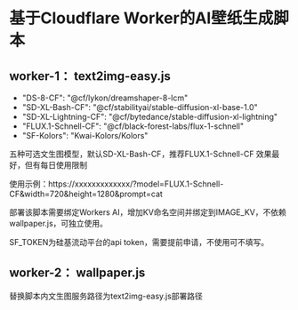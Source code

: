 # 基于Cloudflare Worker的AI壁纸生成脚本

## worker-1： text2img-easy.js
-  "DS-8-CF": "@cf/lykon/dreamshaper-8-lcm"
-  "SD-XL-Bash-CF": "@cf/stabilityai/stable-diffusion-xl-base-1.0"
-  "SD-XL-Lightning-CF": "@cf/bytedance/stable-diffusion-xl-lightning"
-  "FLUX.1-Schnell-CF": "@cf/black-forest-labs/flux-1-schnell"
-  "SF-Kolors": "Kwai-Kolors/Kolors"
 
 五种可选文生图模型，默认SD-XL-Bash-CF，推荐FLUX.1-Schnell-CF 效果最好，但有每日使用限制

 使用示例：https://xxxxxxxxxxxxx/?model=FLUX.1-Schnell-CF&width=720&height=1280&prompt=cat
 
 部署该脚本需要绑定Workers AI，增加KV命名空间并绑定到IMAGE_KV，不依赖wallpaper.js，可独立使用。

 SF_TOKEN为硅基流动平台的api token，需要提前申请，不使用可不填写。

## worker-2： wallpaper.js
 替换脚本内文生图服务路径为text2img-easy.js部署路径
